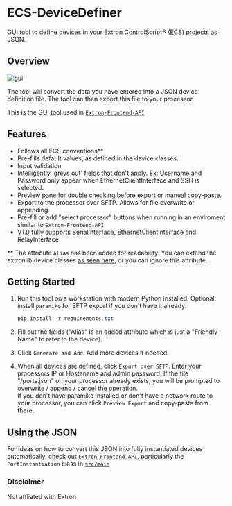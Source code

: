 # ECS-DeviceDefiner

GUI tool to define devices in your Extron ControlScript® (ECS) projects as JSON.

## Overview

![gui](https://github.com/user-attachments/assets/39d78626-9a1a-4dcd-9779-38140a420ecb)

The tool will convert the data you have entered into a JSON device definition file. The tool can then export this file to your processor.

This is the GUI tool used in [`Extron-Frontend-API`](https://github.com/mefranklin6/Extron-Frontend-API)

## Features

- Follows all ECS conventions**
- Pre-fills default values, as defined in the device classes.
- Input validation
- Intelligently 'greys out' fields that don't apply.  Ex: Username and Password only appear when EthernetClientInterface and SSH is selected.
- Preview pane for double checking before export or manual copy-paste.
- Export to the processor over SFTP.  Allows for file overwrite or appending.
- Pre-fill or add "select processor" buttons when running in an enviroment similar to `Extron-Frontend-API`
- V1.0 fully supports SerialInterface, EthernetClientInterface and RelayInterface

** The attribute `Alias` has been added for readability.  You can extend the extronlib device classes [as seen here](https://github.com/mefranklin6/Extron-Frontend-API/blob/main/src/extronlib_extensions.py), or you can ignore this attribute.

## Getting Started

1. Run this tool on a workstation with modern Python installed.  Optional: install `paramiko` for SFTP export if you don't have it already.

    ```powershell
    pip install -r requirements.txt
    ```

2. Fill out the fields ("Alias" is an added attribute which is just a "Friendly Name" to refer to the device).
3. Click `Generate and Add`.  Add more devices if needed.
4. When all devices are defined, click `Export over SFTP`.  Enter your processors IP or Hostaname and admin password.  If the file "/ports.json" on your processor already exists, you will be prompted to overwrite / append / cancel the operation.  
If you don't have paramiko installed or don't have a network route to your processor, you can click `Preview Export` and copy-paste from there.

## Using the JSON

For ideas on how to convert this JSON into fully instantiated devices automatically, check out [`Extron-Frontend-API`](https://github.com/mefranklin6/Extron-Frontend-API), particularly the `PortInstantiation` class in [`src/main`](https://github.com/mefranklin6/Extron-Frontend-API/blob/main/src/main.py)

### Disclaimer

Not affliated with Extron
